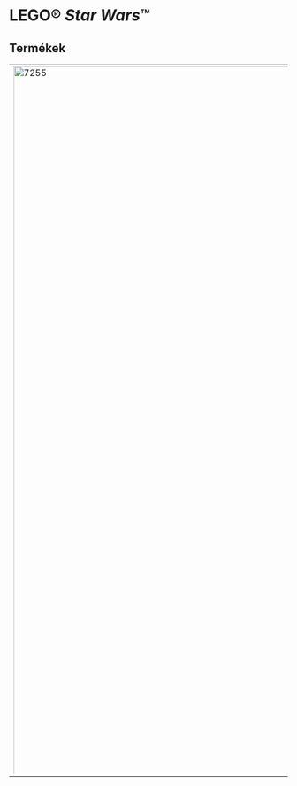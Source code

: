 <h1>LEGO® <i>Star Wars</i>™</h1>
<h2>Termékek</h2>
<table>
<tr>
<td rowspan="2"><img alt="7255" src="https://www.lego.com/cdn/product-assets/product.img.pri/7255_prod.jpg" width="1280"></td>
<td><b>7255 Grievous tábornok™ üldözése</b></td>
</tr>
<tr>
<td>A hajsza elkezdődött! Obi-Wan Kenobi a gonosz Grievous tábornokot üldözve lovagol az Utapau Lizardon. De még ha a hős Jedi lovag utol is éri a kétmódú Kerekkereket, szembe kell néznie a droid tábornok négy halálos fénykardjával! Tartalmazza Grievous tábornokot és Obi-Wan Kenobit.</td>
</tr>
</table>